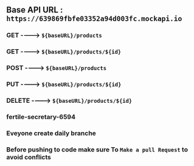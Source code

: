 ## Base API URL : ```https://639869fbfe03352a94d003fc.mockapi.io```


### GET ---->  `${baseURL}/products`

### GET ---->  `${baseURL}/products/${id}`

### POST ---->  `${baseURL}/products`

### PUT ---->  `${baseURL}/products/${id}`

### DELETE ---->  `${baseURL}/products/${id}`


### fertile-secretary-6594
### Eveyone create daily branche
### Before pushing to code make sure To ```Make a pull Request``` to avoid conflicts
